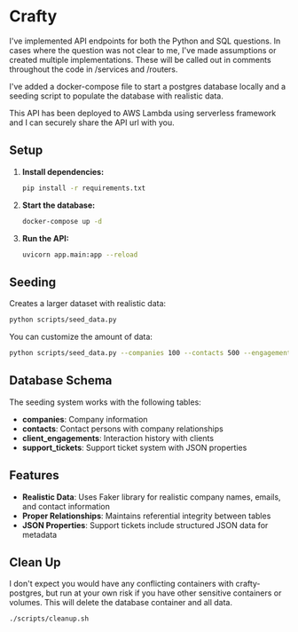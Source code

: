 # Crafty

I've implemented API endpoints for both the Python and SQL questions.
In cases where the question was not clear to me, I've made assumptions or created multiple implementations.
These will be called out in comments throughout the code in /services and /routers.

I've added a docker-compose file to start a postgres database locally and a seeding script to populate the database with realistic data.

This API has been deployed to AWS Lambda using serverless framework and I can securely share the API url with you.

## Setup

1. **Install dependencies:**
   ```bash
   pip install -r requirements.txt
   ```

2. **Start the database:**
   ```bash
   docker-compose up -d
   ```

3. **Run the API:**
   ```bash
   uvicorn app.main:app --reload
   ```

## Seeding

Creates a larger dataset with realistic data:
```bash
python scripts/seed_data.py
```

You can customize the amount of data:
```bash
python scripts/seed_data.py --companies 100 --contacts 500 --engagements 1000 --tickets 600
```

## Database Schema

The seeding system works with the following tables:

- **companies**: Company information
- **contacts**: Contact persons with company relationships
- **client_engagements**: Interaction history with clients
- **support_tickets**: Support ticket system with JSON properties

## Features

- **Realistic Data**: Uses Faker library for realistic company names, emails, and contact information
- **Proper Relationships**: Maintains referential integrity between tables
- **JSON Properties**: Support tickets include structured JSON data for metadata

## Clean Up
I don't expect you would have any conflicting containers with crafty-postgres, but run at your own risk if you have other sensitive containers or volumes. This will delete the database container and all data. 
```bash
./scripts/cleanup.sh
```
